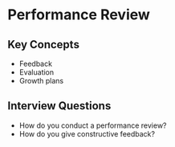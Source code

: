 # Performance Review

## Key Concepts
- Feedback
- Evaluation
- Growth plans

## Interview Questions
- How do you conduct a performance review?
- How do you give constructive feedback?
